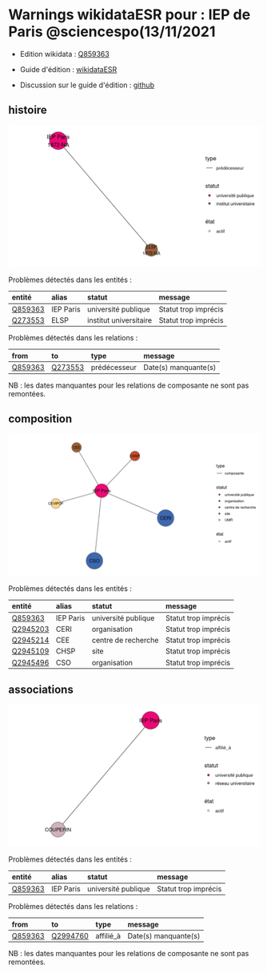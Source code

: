 Warnings wikidataESR pour : IEP de Paris @sciencespo(13/11/2021
================

- Edition wikidata : [Q859363](https://www.wikidata.org/wiki/Q859363)
- Guide d'édition : [wikidataESR](https://github.com/cpesr/wikidataESR/)

- Discussion sur le guide d'édition : [github](https://github.com/cpesr/wikidataESR/issues)



## histoire 

![Graphique non généré](Q859363-histoire.png) 

Problèmes détectés dans les entités :

|entité                                           |alias     |statut                 |message              |
|:------------------------------------------------|:---------|:----------------------|:--------------------|
|[Q859363](https://www.wikidata.org/wiki/Q859363) |IEP Paris |université publique    |Statut trop imprécis |
|[Q273553](https://www.wikidata.org/wiki/Q273553) |ELSP      |institut universitaire |Statut trop imprécis |

Problèmes détectés dans les relations :

|from                                             |to                                               |type         |message              |
|:------------------------------------------------|:------------------------------------------------|:------------|:--------------------|
|[Q859363](https://www.wikidata.org/wiki/Q859363) |[Q273553](https://www.wikidata.org/wiki/Q273553) |prédécesseur |Date(s) manquante(s) |

NB : les dates manquantes pour les relations de composante ne sont pas remontées. 



## composition 

![Graphique non généré](Q859363-composition.png) 

Problèmes détectés dans les entités :

|entité                                             |alias     |statut              |message              |
|:--------------------------------------------------|:---------|:-------------------|:--------------------|
|[Q859363](https://www.wikidata.org/wiki/Q859363)   |IEP Paris |université publique |Statut trop imprécis |
|[Q2945203](https://www.wikidata.org/wiki/Q2945203) |CERI      |organisation        |Statut trop imprécis |
|[Q2945214](https://www.wikidata.org/wiki/Q2945214) |CEE       |centre de recherche |Statut trop imprécis |
|[Q2945109](https://www.wikidata.org/wiki/Q2945109) |CHSP      |site                |Statut trop imprécis |
|[Q2945496](https://www.wikidata.org/wiki/Q2945496) |CSO       |organisation        |Statut trop imprécis |

 



## associations 

![Graphique non généré](Q859363-associations.png) 

Problèmes détectés dans les entités :

|entité                                           |alias     |statut              |message              |
|:------------------------------------------------|:---------|:-------------------|:--------------------|
|[Q859363](https://www.wikidata.org/wiki/Q859363) |IEP Paris |université publique |Statut trop imprécis |

Problèmes détectés dans les relations :

|from                                             |to                                                 |type      |message              |
|:------------------------------------------------|:--------------------------------------------------|:---------|:--------------------|
|[Q859363](https://www.wikidata.org/wiki/Q859363) |[Q2994760](https://www.wikidata.org/wiki/Q2994760) |affilié_à |Date(s) manquante(s) |

NB : les dates manquantes pour les relations de composante ne sont pas remontées. 

